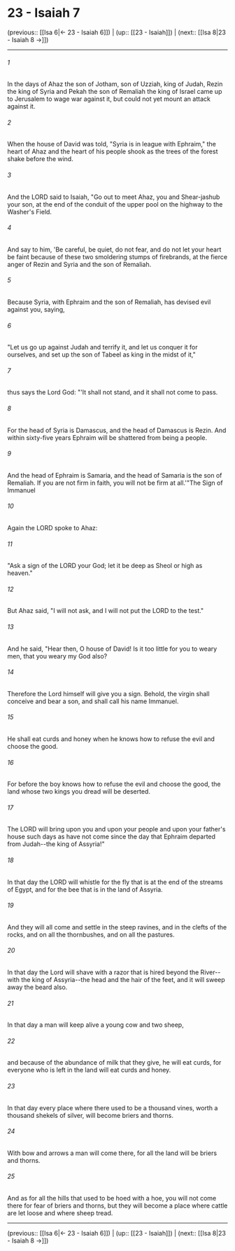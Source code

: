 # 23 - Isaiah 7

(previous:: [[Isa 6|← 23 - Isaiah 6]]) | (up:: [[23 - Isaiah]]) | (next:: [[Isa 8|23 - Isaiah 8 →]])

***


###### 1 
In the days of Ahaz the son of Jotham, son of Uzziah, king of Judah, Rezin the king of Syria and Pekah the son of Remaliah the king of Israel came up to Jerusalem to wage war against it, but could not yet mount an attack against it. 

###### 2 
When the house of David was told, "Syria is in league with Ephraim," the heart of Ahaz and the heart of his people shook as the trees of the forest shake before the wind. 

###### 3 
And the LORD said to Isaiah, "Go out to meet Ahaz, you and Shear-jashub your son, at the end of the conduit of the upper pool on the highway to the Washer's Field. 

###### 4 
And say to him, 'Be careful, be quiet, do not fear, and do not let your heart be faint because of these two smoldering stumps of firebrands, at the fierce anger of Rezin and Syria and the son of Remaliah. 

###### 5 
Because Syria, with Ephraim and the son of Remaliah, has devised evil against you, saying, 

###### 6 
"Let us go up against Judah and terrify it, and let us conquer it for ourselves, and set up the son of Tabeel as king in the midst of it," 

###### 7 
thus says the Lord God: "'It shall not stand, and it shall not come to pass. 

###### 8 
For the head of Syria is Damascus, and the head of Damascus is Rezin. And within sixty-five years Ephraim will be shattered from being a people. 

###### 9 
And the head of Ephraim is Samaria, and the head of Samaria is the son of Remaliah. If you are not firm in faith, you will not be firm at all.'"The Sign of Immanuel 

###### 10 
Again the LORD spoke to Ahaz: 

###### 11 
"Ask a sign of the LORD your God; let it be deep as Sheol or high as heaven." 

###### 12 
But Ahaz said, "I will not ask, and I will not put the LORD to the test." 

###### 13 
And he said, "Hear then, O house of David! Is it too little for you to weary men, that you weary my God also? 

###### 14 
Therefore the Lord himself will give you a sign. Behold, the virgin shall conceive and bear a son, and shall call his name Immanuel. 

###### 15 
He shall eat curds and honey when he knows how to refuse the evil and choose the good. 

###### 16 
For before the boy knows how to refuse the evil and choose the good, the land whose two kings you dread will be deserted. 

###### 17 
The LORD will bring upon you and upon your people and upon your father's house such days as have not come since the day that Ephraim departed from Judah--the king of Assyria!" 

###### 18 
In that day the LORD will whistle for the fly that is at the end of the streams of Egypt, and for the bee that is in the land of Assyria. 

###### 19 
And they will all come and settle in the steep ravines, and in the clefts of the rocks, and on all the thornbushes, and on all the pastures. 

###### 20 
In that day the Lord will shave with a razor that is hired beyond the River--with the king of Assyria--the head and the hair of the feet, and it will sweep away the beard also. 

###### 21 
In that day a man will keep alive a young cow and two sheep, 

###### 22 
and because of the abundance of milk that they give, he will eat curds, for everyone who is left in the land will eat curds and honey. 

###### 23 
In that day every place where there used to be a thousand vines, worth a thousand shekels of silver, will become briers and thorns. 

###### 24 
With bow and arrows a man will come there, for all the land will be briers and thorns. 

###### 25 
And as for all the hills that used to be hoed with a hoe, you will not come there for fear of briers and thorns, but they will become a place where cattle are let loose and where sheep tread.

***

(previous:: [[Isa 6|← 23 - Isaiah 6]]) | (up:: [[23 - Isaiah]]) | (next:: [[Isa 8|23 - Isaiah 8 →]])
